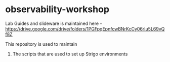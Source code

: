 # observability-workshop
Lab Guides and slideware is maintained here - https://drive.google.com/drive/folders/1PGFpqEpnfcwBNrKcCy06rIu5L69vQf8Z

This repository is used to maintain 
1. The scripts that are used to set up Strigo environments
